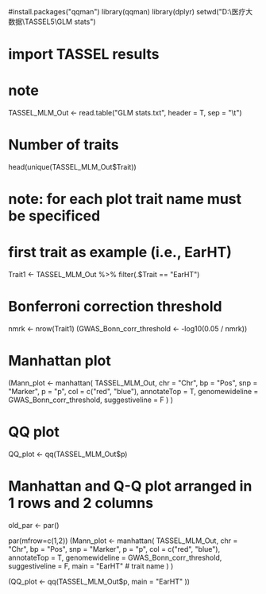 #install.packages("qqman")
library(qqman)
library(dplyr)
setwd("D:\\医疗大数据\\TASSEL5\\GLM stats")
# import TASSEL results
# note 
TASSEL_MLM_Out <- read.table("GLM stats.txt", header = T, sep = "\t")

# Number of traits
head(unique(TASSEL_MLM_Out$Trait))

# note: for each plot trait name must be specificed  

# first trait as example (i.e., EarHT)
Trait1 <-  TASSEL_MLM_Out %>% filter(.$Trait == "EarHT")

# Bonferroni correction threshold
nmrk <- nrow(Trait1)
(GWAS_Bonn_corr_threshold <- -log10(0.05 / nmrk))

# Manhattan plot
(Mann_plot <- manhattan(
  TASSEL_MLM_Out,
  chr = "Chr",
  bp = "Pos",
  snp = "Marker",
  p = "p",
  col = c("red", "blue"),
  annotateTop = T,
  genomewideline = GWAS_Bonn_corr_threshold,
  suggestiveline = F
)
)

# QQ plot
QQ_plot <- qq(TASSEL_MLM_Out$p)

# Manhattan and Q-Q plot arranged in 1 rows and 2 columns 
old_par <- par()

par(mfrow=c(1,2))
(Mann_plot <- manhattan(
  TASSEL_MLM_Out,
  chr = "Chr",
  bp = "Pos",
  snp = "Marker",
  p = "p",
  col = c("red", "blue"),
  annotateTop = T,
  genomewideline = GWAS_Bonn_corr_threshold,
  suggestiveline = F,
  main = "EarHT" # trait name 
)
)

(QQ_plot <- qq(TASSEL_MLM_Out$p,  main = "EarHT" ))


